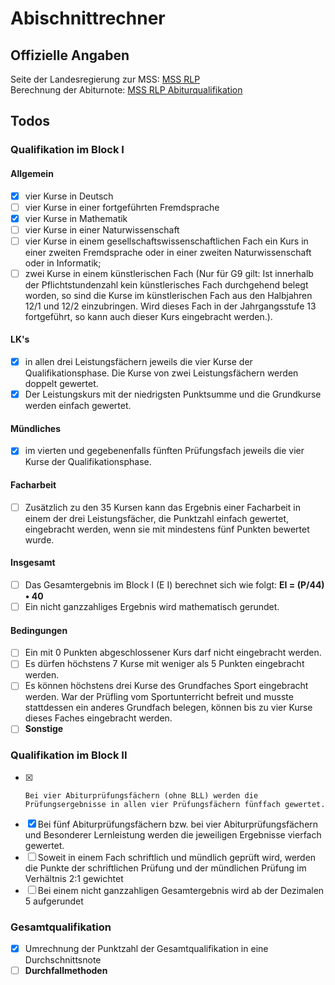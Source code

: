 # Abischnittrechner

## Offizielle Angaben

Seite der Landesregierung zur MSS: [MSS RLP](https://mss.rlp.de/de/startseite/)  
Berechnung der Abiturnote: [MSS RLP Abiturqualifikation](https://mss.rlp.de/de/abiturqualifikation-und-fh-reife/)

## Todos
### Qualifikation im Block I

#### Allgemein

- [x] vier Kurse in Deutsch
- [ ] vier Kurse in einer fortgeführten Fremdsprache
- [x] vier Kurse in Mathematik
- [ ] vier Kurse in einer Naturwissenschaft
- [ ] vier Kurse in einem gesellschaftswissenschaftlichen Fach
      ein Kurs in einer zweiten Fremdsprache oder in einer zweiten Naturwissenschaft oder in Informatik;
- [ ] zwei Kurse in einem künstlerischen Fach (Nur für G9 gilt: Ist innerhalb der Pflichtstundenzahl kein künstlerisches Fach durchgehend belegt worden, so sind die Kurse im künstlerischen Fach aus den Halbjahren 12/1 und 12/2 einzubringen. Wird dieses Fach in der Jahrgangsstufe 13 fortgeführt, so kann auch dieser Kurs eingebracht werden.).

#### LK's

- [x] in allen drei Leistungsfächern jeweils die vier Kurse der Qualifikationsphase. Die Kurse von zwei Leistungsfächern werden doppelt gewertet.
- [x] Der Leistungskurs mit der niedrigsten Punktsumme und die Grundkurse werden einfach gewertet.

#### Mündliches

- [x] im vierten und gegebenenfalls fünften Prüfungsfach jeweils die vier Kurse der Qualifikationsphase.

#### Facharbeit

- [ ] Zusätzlich zu den 35 Kursen kann das Ergebnis einer Facharbeit in einem der drei Leistungsfächer, die Punktzahl einfach gewertet, eingebracht werden, wenn sie mit mindestens fünf Punkten bewertet wurde.

#### Insgesamt

- [ ] Das Gesamtergebnis im Block I (E I) berechnet sich wie folgt: **EI = (P/44) • 40**
- [ ] Ein nicht ganzzahliges Ergebnis wird mathematisch gerundet.

#### Bedingungen

- [ ] Ein mit 0 Punkten abgeschlossener Kurs darf nicht eingebracht werden.
- [ ] Es dürfen höchstens 7 Kurse mit weniger als 5 Punkten eingebracht werden.
- [ ] Es können höchstens drei Kurse des Grundfaches Sport eingebracht werden. War der Prüfling vom Sportunterricht befreit und musste stattdessen ein anderes Grundfach belegen, können bis zu vier Kurse dieses Faches eingebracht werden.
- [ ] **Sonstige**

### Qualifikation im Block II

- [x]     Bei vier Abiturprüfungsfächern (ohne BLL) werden die Prüfungsergebnisse in allen vier Prüfungsfächern fünffach gewertet.
- [x] Bei fünf Abiturprüfungsfächern bzw. bei vier Abiturprüfungsfächern und Besonderer Lernleistung werden die jeweiligen Ergebnisse vierfach gewertet.
- [ ] Soweit in einem Fach schriftlich und mündlich geprüft wird, werden die Punkte der schriftlichen Prüfung und der mündlichen Prüfung im Verhältnis 2:1 gewichtet
- [ ] Bei einem nicht ganzzahligen Gesamt­ergebnis wird ab der Dezimalen 5 aufgerundet

### Gesamtqualifikation

- [x] Umrechnung der Punktzahl der Gesamtqualifikation in eine Durchschnittsnote
- [ ] **Durchfallmethoden**

